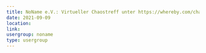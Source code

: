 ```yaml
---
title: NoName e.V.: Virtueller Chaostreff unter https://whereby.com/chaos-hd?roundedCornersOff
date: 2021-09-09
location: 
link: 
usergroup: noname
type: usergroup
---
```

